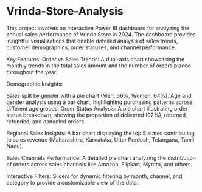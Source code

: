 # Vrinda-Store-Analysis

This project involves an interactive Power BI dashboard for analyzing the annual sales performance of Vrinda Store in 2024. The dashboard provides insightful visualizations that enable detailed analysis of sales trends, customer demographics, order statuses, and channel performance.

Key Features:
Order vs Sales Trends:
A dual-axis chart showcasing the monthly trends in the total sales amount and the number of orders placed throughout the year.

Demographic Insights:

Sales split by gender with a pie chart (Men: 36%, Women: 64%).
Age and gender analysis using a bar chart, highlighting purchasing patterns across different age groups.
Order Status Analysis:
A pie chart illustrating order status breakdown, showing the proportion of delivered (92%), returned, refunded, and canceled orders.

Regional Sales Insights:
A bar chart displaying the top 5 states contributing to sales revenue (Maharashtra, Karnataka, Uttar Pradesh, Telangana, Tamil Nadu).

Sales Channels Performance:
A detailed pie chart analyzing the distribution of orders across sales channels like Amazon, Flipkart, Myntra, and others.

Interactive Filters:
Slicers for dynamic filtering by month, channel, and category to provide a customizable view of the data.

